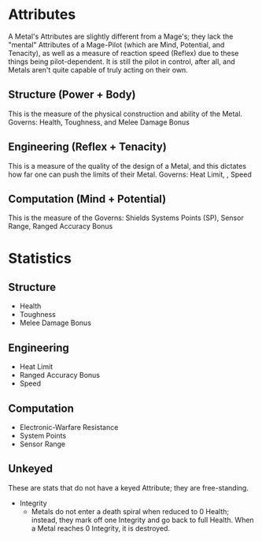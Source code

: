 # Attributes 
A Metal's Attributes are slightly different from a Mage's; they lack the "mental" Attributes of a Mage-Pilot (which are Mind, Potential, and Tenacity), as well as a measure of reaction speed (Reflex) due to these things being pilot-dependent. It is still the pilot in control, after all, and Metals aren't quite capable of truly acting on their own. 
## Structure (Power + Body)
This is the measure of the physical construction and ability of the Metal. 
Governs: Health, Toughness, and Melee Damage Bonus 
## Engineering (Reflex + Tenacity)
This is a measure of the quality of the design of a Metal, and this dictates how far one can push the limits of their Metal.
Governs: Heat Limit, , Speed
## Computation (Mind + Potential)
This is the measure of the 
Governs: Shields Systems Points (SP), Sensor Range, Ranged Accuracy Bonus
# Statistics
## Structure 
- Health 
- Toughness 
- Melee Damage Bonus 
## Engineering
- Heat Limit 
- Ranged Accuracy Bonus 
- Speed 
## Computation 
- Electronic-Warfare Resistance
- System Points 
- Sensor Range 
## Unkeyed 
These are stats that do not have a keyed Attribute; they are free-standing.
- Integrity 
	- Metals do not enter a death spiral when reduced to 0 Health; instead, they mark off one Integrity and go back to full Health. When a Metal reaches 0 Integrity, it is destroyed.